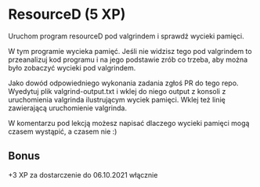 # ResourceD (5 XP)

Uruchom program resourceD pod valgrindem i sprawdź wycieki pamięci.

W tym programie wycieka pamięć. Jeśli nie widzisz tego pod valgrindem to przeanalizuj kod programu i na jego podstawie zrób co trzeba, aby można było zobaczyć wycieki pod valgrindem.

Jako dowód odpowiedniego wykonania zadania zgłoś PR do tego repo. Wyedytuj plik valgrind-output.txt i wklej do niego output z konsoli z uruchomienia valgrinda ilustrującym wyciek pamięci. Wklej też linię zawierającą uruchomienie valgrinda.

W komentarzu pod lekcją możesz napisać dlaczego wycieki pamięci mogą czasem wystąpić, a czasem nie :)

## Bonus

+3 XP za dostarczenie do 06.10.2021 włącznie
